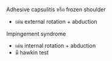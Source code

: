 Adhesive capsulitis หรือ frozen shoulder
- เด่น external rotation + abduction

Impingement syndrome
- เด่น internal rotation + abduction
- มี hawkin test 